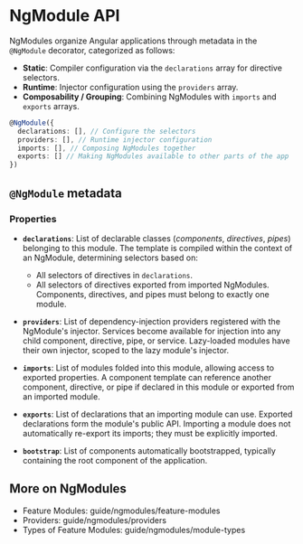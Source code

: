 # NgModule API

NgModules organize Angular applications through metadata in the `@NgModule` decorator, categorized as follows:

- **Static**: Compiler configuration via the `declarations` array for directive selectors.
- **Runtime**: Injector configuration using the `providers` array.
- **Composability / Grouping**: Combining NgModules with `imports` and `exports` arrays.

```typescript
@NgModule({
  declarations: [], // Configure the selectors
  providers: [], // Runtime injector configuration
  imports: [], // Composing NgModules together
  exports: [] // Making NgModules available to other parts of the app
})
```

## `@NgModule` metadata

### Properties

- **`declarations`**: List of declarable classes (*components*, *directives*, *pipes*) belonging to this module. The template is compiled within the context of an NgModule, determining selectors based on:
  - All selectors of directives in `declarations`.
  - All selectors of directives exported from imported NgModules.
  Components, directives, and pipes must belong to exactly one module.

- **`providers`**: List of dependency-injection providers registered with the NgModule's injector. Services become available for injection into any child component, directive, pipe, or service. Lazy-loaded modules have their own injector, scoped to the lazy module's injector.

- **`imports`**: List of modules folded into this module, allowing access to exported properties. A component template can reference another component, directive, or pipe if declared in this module or exported from an imported module.

- **`exports`**: List of declarations that an importing module can use. Exported declarations form the module's public API. Importing a module does not automatically re-export its imports; they must be explicitly imported.

- **`bootstrap`**: List of components automatically bootstrapped, typically containing the root component of the application.

## More on NgModules

- Feature Modules: guide/ngmodules/feature-modules
- Providers: guide/ngmodules/providers
- Types of Feature Modules: guide/ngmodules/module-types